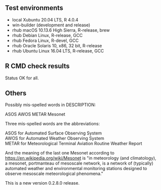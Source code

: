 ## Test environments
* local Xubuntu 20.04 LTS, R 4.0.4
* win-builder (development and release)
* rhub macOS 10.13.6 High Sierra, R-release, brew
* rhub Debian Linux, R-release, GCC 
* rhub Fedora Linux, R-devel, GCC
* rhub Oracle Solaris 10, x86, 32 bit, R-release 
* rhub Ubuntu Linux 16.04 LTS, R-release, GCC

## R CMD check results
Status OK for all.

## Others

Possibly mis-spelled words in DESCRIPTION:  
  
  ASOS
  AWOS
  METAR
  Mesonet

Three mis-spelled words are the abbreviations:  

ASOS for Automated Surface Observing System  
AWOS for Automated Weather Observing System  
METAR for Meteorological Terminal Aviation Routine Weather Report  
  
And the meaning of the last one Mesonet according to
<https://en.wikipedia.org/wiki/Mesonet> is "in meteorology (and
climatology), a mesonet, portmanteau of mesoscale network, is a network
of (typically) automated weather and environmental monitoring stations
designed to observe mesoscale meteorological phenomena."  

This is a new version 0.2.8.0 release.


